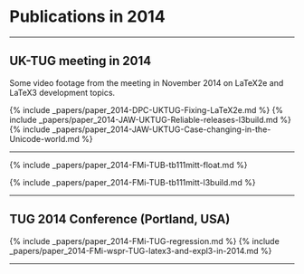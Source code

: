 
# Publications in 2014


<hr class="conference-start">

## UK-TUG meeting in 2014

Some video footage from the meeting in November 2014 on LaTeX2e and LaTeX3 development topics. 

{% include _papers/paper_2014-DPC-UKTUG-Fixing-LaTeX2e.md %}
{% include _papers/paper_2014-JAW-UKTUG-Reliable-releases-l3build.md %}
{% include _papers/paper_2014-JAW-UKTUG-Case-changing-in-the-Unicode-world.md %}

<hr class="conference-end">




{% include _papers/paper_2014-FMi-TUB-tb111mitt-float.md %}

{% include _papers/paper_2014-FMi-TUB-tb111mitt-l3build.md %}



<hr class="conference-start">

##  TUG 2014 Conference (Portland, USA)

{% include _papers/paper_2014-FMi-TUG-regression.md %}
{% include _papers/paper_2014-FMi-wspr-TUG-latex3-and-expl3-in-2014.md %}

<hr class="conference-end">


